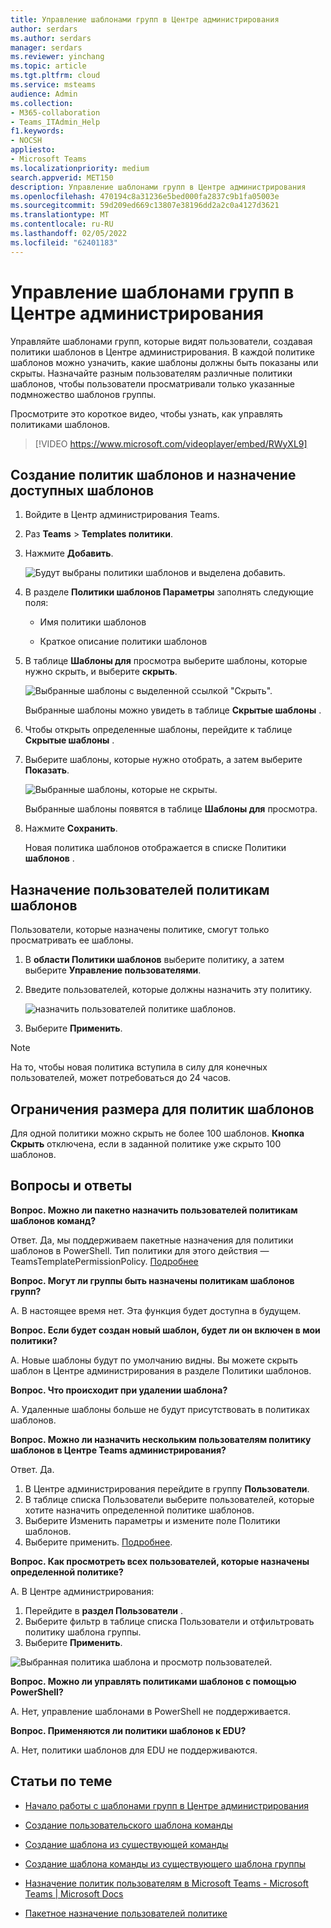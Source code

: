 ```yaml
---
title: Управление шаблонами групп в Центре администрирования
author: serdars
ms.author: serdars
manager: serdars
ms.reviewer: yinchang
ms.topic: article
ms.tgt.pltfrm: cloud
ms.service: msteams
audience: Admin
ms.collection:
- M365-collaboration
- Teams_ITAdmin_Help
f1.keywords:
- NOCSH
appliesto:
- Microsoft Teams
ms.localizationpriority: medium
search.appverid: MET150
description: Управление шаблонами групп в Центре администрирования
ms.openlocfilehash: 470194c8a31236e5bed000fa2837c9b1fa05003e
ms.sourcegitcommit: 59d209ed669c13807e38196dd2a2c0a4127d3621
ms.translationtype: MT
ms.contentlocale: ru-RU
ms.lasthandoff: 02/05/2022
ms.locfileid: "62401183"
---
```

# <a name="manage-team-templates-in-the-admin-center"></a>Управление шаблонами групп в Центре администрирования

Управляйте шаблонами групп, которые видят пользователи, создавая политики шаблонов в Центре администрирования. В каждой политике шаблонов можно узначить, какие шаблоны должны быть показаны или скрыты.
Назначайте разным пользователям различные политики шаблонов, чтобы пользователи просматривали только указанные подмножество шаблонов группы.

Просмотрите это короткое видео, чтобы узнать, как управлять политиками шаблонов.

> [!VIDEO https://www.microsoft.com/videoplayer/embed/RWyXL9]

## <a name="create-template-policies-and-assign-available-templates"></a>Создание политик шаблонов и назначение доступных шаблонов

1. Войдите в Центр администрирования Teams.

2. Раз **Teams** >  **Templates политики**.

3. Нажмите **Добавить**.

    ![Будут выбраны политики шаблонов и выделена добавить.](media/template-policies-1.png)

1. В разделе **Политики шаблонов Параметры** заполнять следующие поля:

    - Имя политики шаблонов

    - Краткое описание политики шаблонов

2. В таблице **Шаблоны для** просмотра выберите шаблоны, которые нужно скрыть, и выберите **скрыть**.

    ![Выбранные шаблоны с выделенной ссылкой "Скрыть".](media/template-policies-2.png)

    Выбранные шаблоны можно увидеть в таблице **Скрытые шаблоны** .

1. Чтобы открыть определенные шаблоны, перейдите к таблице **Скрытые шаблоны** .

2. Выберите шаблоны, которые нужно отобрать, а затем выберите **Показать**.

   ![Выбранные шаблоны, которые не скрыты.](media/template-policies-3.png)

   Выбранные шаблоны появятся в таблице **Шаблоны для** просмотра.
3. Нажмите **Сохранить**.

   Новая политика шаблонов отображается в списке Политики **шаблонов** .

## <a name="assign-users-to-the-template-policies"></a>Назначение пользователей политикам шаблонов

Пользователи, которые назначены политике, смогут только просматривать ее шаблоны.

1. В **области Политики шаблонов** выберите политику, а затем выберите **Управление пользователями**.

2. Введите пользователей, которые должны назначить эту политику.

   ![назначить пользователей политике шаблонов.](media/template-policies-4.png)

3. Выберите **Применить**.

> [!Note]
> На то, чтобы новая политика вступила в силу для конечных пользователей, может потребоваться до 24 часов.

## <a name="size-limits-for-template-policies"></a>Ограничения размера для политик шаблонов

Для одной политики можно скрыть не более 100 шаблонов. **Кнопка Скрыть** отключена, если в заданной политике уже скрыто 100 шаблонов.

## <a name="frequently-asked-questions"></a>Вопросы и ответы

**Вопрос. Можно ли пакетно назначить пользователей политикам шаблонов команд?**
  
Ответ. Да, мы поддерживаем пакетные назначения для политики шаблонов в PowerShell. Тип политики для этого действия — TeamsTemplatePermissionPolicy. [Подробнее](/powershell/module/teams/new-csbatchpolicyassignmentoperation)

**Вопрос. Могут ли группы быть назначены политикам шаблонов групп?**

А. В настоящее время нет. Эта функция будет доступна в будущем.

**Вопрос. Если будет создан новый шаблон, будет ли он включен в мои политики?**

А. Новые шаблоны будут по умолчанию видны. Вы можете скрыть шаблон в Центре администрирования в разделе Политики шаблонов.

**Вопрос. Что происходит при удалении шаблона?**

А. Удаленные шаблоны больше не будут присутствовать в политиках шаблонов.

**Вопрос. Можно ли назначить нескольким пользователям политику шаблонов в Центре Teams администрирования?**

Ответ. Да.

1. В Центре администрирования перейдите в группу **Пользователи**.
1. В таблице списка Пользователи выберите пользователей, которые хотите назначить определенной политике шаблонов.
1. Выберите Изменить параметры и измените поле Политики шаблонов.
1. Выберите применить. [Подробнее](./assign-policies-users-and-groups.md#assign-a-policy-to-a-batch-of-users).

**Вопрос. Как просмотреть всех пользователей, которые назначены определенной политике?**

А. В Центре администрирования:

1. Перейдите в **раздел Пользователи** .
2. Выберите фильтр в таблице списка Пользователи и отфильтровать политику шаблона группы.
3. Выберите **Применить**.

![Выбранная политика шаблона и просмотр пользователей.](media/template-policies-5.png)

**Вопрос. Можно ли управлять политиками шаблонов с помощью PowerShell?**

А. Нет, управление шаблонами в PowerShell не поддерживается.

**Вопрос. Применяются ли политики шаблонов к EDU?**

А. Нет, политики шаблонов для EDU не поддерживаются.

## <a name="related-topics"></a>Статьи по теме

- [Начало работы с шаблонами групп в Центре администрирования](./get-started-with-teams-templates-in-the-admin-console.md)

- [Создание пользовательского шаблона команды](./create-a-team-template.md)

- [Создание шаблона из существующей команды](./create-template-from-existing-team.md)

- [Создание шаблона команды из существующего шаблона группы](./create-template-from-existing-template.md)

- [Назначение политик пользователям в Microsoft Teams - Microsoft Teams \| Microsoft Docs](./policy-assignment-overview.md)

- [Пакетное назначение пользователей политике](/powershell/module/teams/new-csbatchpolicyassignmentoperation)

